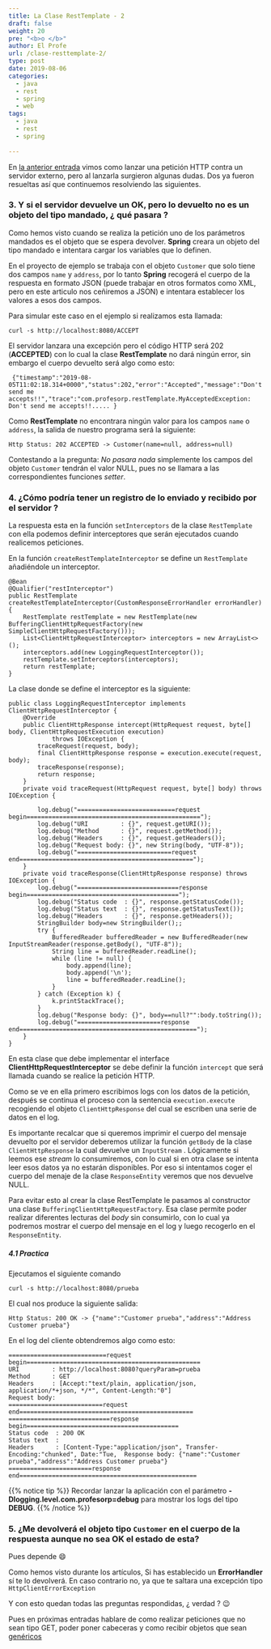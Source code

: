 ```yaml
---
title: La Clase RestTemplate - 2 
draft: false
weight: 20
pre: "<b>o </b>"
author: El Profe
url: /clase-resttemplate-2/
type: post
date: 2019-08-06
categories:
  - java
  - rest
  - spring
  - web
tags:  
  - java
  - rest
  - spring
 
---
```


En [la anterior entrada](/2019/08/03/trabajando-con-la-clase-resttemplate/) vimos como lanzar una  petición HTTP contra un servidor externo, pero al lanzarla surgieron algunas dudas. Dos ya fueron resueltas así que continuemos resolviendo las siguientes.

### 3. Y si el servidor devuelve un OK, pero lo devuelto no es un objeto del tipo mandado,  ¿ qué pasara ?

Como hemos visto cuando se realiza la petición uno de los parámetros  mandados es el objeto que se espera devolver. **Spring** creara un objeto del tipo mandado e intentara cargar los variables que lo definen.

En el proyecto de ejemplo se trabaja con el objeto  `Customer` que solo tiene dos campos `name` y `address`, por lo tanto **Spring**  recogerá el cuerpo de la respuesta en formato JSON (puede trabajar en otros formatos como XML, pero en este articulo nos ceñiremos a JSON) e intentara establecer los valores a esos dos campos.

Para simular este caso en el ejemplo si realizamos esta llamada: 

```
curl -s http://localhost:8080/ACCEPT
```

El servidor lanzara una excepción pero el código HTTP será 202 (**ACCEPTED**) con lo cual la clase **RestTemplate** no dará ningún error, sin embargo el cuerpo devuelto será algo como esto:

```
 {"timestamp":"2019-08-05T11:02:18.314+0000","status":202,"error":"Accepted","message":"Don't send me accepts!!","trace":"com.profesorp.restTemplate.MyAcceptedException: Don't send me accepts!!..... }
```

Como **RestTemplate** no encontrara ningún valor para los campos  `name` o `address`, la salida de nuestro programa será la siguiente:

````
Http Status: 202 ACCEPTED -> Customer(name=null, address=null)
````

Contestando a la pregunta: *No pasara nada* simplemente los campos del objeto `Customer` tendrán el valor NULL, pues no se llamara a las correspondientes funciones *setter*.

### 4. ¿Cómo podría tener un registro de lo enviado y recibido por el servidor ?

La respuesta esta en la función `setInterceptors` de la clase `RestTemplate` con ella podemos definir interceptores que serán ejecutados cuando realicemos peticiones.

En la función `createRestTemplateInterceptor` se define un `RestTemplate` añadiéndole un interceptor.

````
@Bean
@Qualifier("restInterceptor")
public RestTemplate createRestTemplateInterceptor(CustomResponseErrorHandler errorHandler) {
    RestTemplate restTemplate = new RestTemplate(new BufferingClientHttpRequestFactory(new SimpleClientHttpRequestFactory()));				
    List<ClientHttpRequestInterceptor> interceptors = new ArrayList<>();		
    interceptors.add(new LoggingRequestInterceptor());
    restTemplate.setInterceptors(interceptors);
    return restTemplate;
}
````

La clase donde se define el interceptor es la siguiente:

```
public class LoggingRequestInterceptor implements ClientHttpRequestInterceptor {	
	@Override
	public ClientHttpResponse intercept(HttpRequest request, byte[] body, ClientHttpRequestExecution execution)
			throws IOException {
		traceRequest(request, body);
		final ClientHttpResponse response = execution.execute(request, body);	
		traceResponse(response);
		return response;
	}
	private void traceRequest(HttpRequest request, byte[] body) throws IOException {
	
		log.debug("===========================request begin================================================");
		log.debug("URI         : {}", request.getURI());
		log.debug("Method      : {}", request.getMethod());
		log.debug("Headers     : {}", request.getHeaders());
		log.debug("Request body: {}", new String(body, "UTF-8"));
		log.debug("==========================request end================================================");
	}
	private void traceResponse(ClientHttpResponse response) throws IOException {
		log.debug("============================response begin==========================================");
		log.debug("Status code  : {}", response.getStatusCode());
		log.debug("Status text  : {}", response.getStatusText());
		log.debug("Headers      : {}", response.getHeaders());
		StringBuilder body=new StringBuilder();;
		try {					
			BufferedReader bufferedReader = new BufferedReader(new InputStreamReader(response.getBody(), "UTF-8"));
			String line = bufferedReader.readLine();
			while (line != null) {
				body.append(line);
				body.append('\n');
				line = bufferedReader.readLine();
			}	
		} catch (Exception k) {
			k.printStackTrace();
		}
		log.debug("Response body: {}", body==null?"":body.toString());
		log.debug("=======================response end=================================================");
	}
}
```

En esta clase que debe implementar el interface **ClientHttpRequestInterceptor** se debe definir la función `intercept` que será llamada cuando se realice la petición HTTP.

Como se ve en ella primero escribimos logs con los datos de la petición, después se continua el proceso con la sentencia `execution.execute` recogiendo el objeto `ClientHttpResponse` del cual se escriben una serie de datos en el log.

Es importante recalcar que si queremos imprimir el cuerpo del mensaje devuelto por el servidor deberemos utilizar la función `getBody` de la clase `ClientHttpResponse`  la cual devuelve un `InputStream` . Lógicamente si leemos ese *stream* lo consumiremos, con lo cual si en otra clase se intenta leer esos datos ya no estarán disponibles. Por eso si intentamos coger el cuerpo del menaje de la clase `ResponseEntity` veremos que nos devuelve NULL.

Para evitar esto al crear la clase RestTemplate le pasamos al constructor una clase `BufferingClientHttpRequestFactory`. Esa clase permite poder realizar diferentes lecturas del *body*  sin consumirlo, con lo cual ya podremos mostrar el cuerpo del mensaje en el log y luego recogerlo en el `ResponseEntity`.

##### 4.1 Practica

Ejecutamos el siguiente comando

```
curl -s http://localhost:8080/prueba
```

El cual nos produce la siguiente salida:

```
Http Status: 200 OK -> {"name":"Customer prueba","address":"Address Customer prueba"}
```

En el log del cliente obtendremos algo como esto:

``` 
===========================request begin================================================
URI         : http://localhost:8080?queryParam=prueba
Method      : GET
Headers     : [Accept:"text/plain, application/json, application/*+json, */*", Content-Length:"0"]
Request body: 
==========================request end================================================
============================response begin==========================================
Status code  : 200 OK
Status text  : 
Headers      : [Content-Type:"application/json", Transfer-Encoding:"chunked", Date:"Tue,  Response body: {"name":"Customer prueba","address":"Address Customer prueba"}
=======================response end=================================================
```

{{% notice tip %}}
Recordar lanzar la aplicación con el parámetro **-Dlogging.level.com.profesorp=debug**  para mostrar los logs del tipo **DEBUG**.
{{% /notice %}}



### 5. ¿Me devolverá el objeto tipo `Customer` en el cuerpo de la respuesta aunque no sea OK el estado de esta?

Pues depende :smile:

Como hemos visto durante los artículos, Si has establecido un **ErrorHandler** sí te lo devolverá. En caso contrario no, ya que te saltara una excepción tipo `HttpClientErrorException`

Y con esto quedan todas las preguntas respondidas, ¿ verdad ?  :wink:

Pues en próximas entradas hablare de como realizar peticiones que no sean tipo GET,  poder poner cabeceras y como recibir objetos que sean [genéricos](https://docs.oracle.com/javase/tutorial/java/generics/types.html) 



